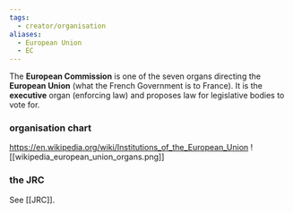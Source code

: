 ```yaml
---
tags:
  - creator/organisation
aliases:
  - European Union
  - EC
---
```

The **European Commission** is one of the seven organs directing the **European Union** (what the French Government is to France). It is the **executive** organ (enforcing law) and proposes law for legislative bodies to vote for.
### organisation chart
https://en.wikipedia.org/wiki/Institutions_of_the_European_Union
![[wikipedia_european_union_organs.png]]
### the JRC
See [[JRC]].